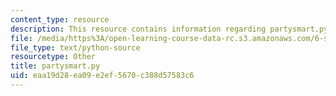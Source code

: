 ```yaml
---
content_type: resource
description: This resource contains information regarding partysmart.py.
file: /media/https%3A/open-learning-course-data-rc.s3.amazonaws.com/6-s095-programming-for-the-puzzled-january-iap-2018/eaa19d28ea09e2ef5670c388d57583c6_partysmart.py
file_type: text/python-source
resourcetype: Other
title: partysmart.py
uid: eaa19d28-ea09-e2ef-5670-c388d57583c6
---
```


